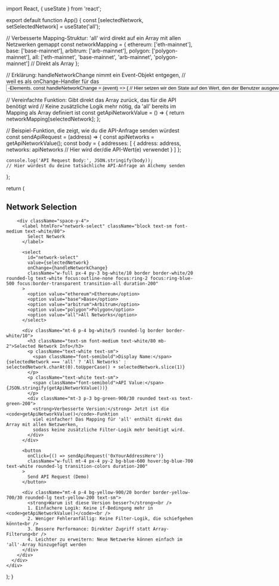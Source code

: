 import React, { useState } from 'react';

export default function App() {
  const [selectedNetwork, setSelectedNetwork] = useState('all');
  
  // Verbesserte Mapping-Struktur: 'all' wird direkt auf ein Array mit allen Netzwerken gemappt
  const networkMapping = {
    ethereum: ['eth-mainnet'],
    base: ['base-mainnet'],
    arbitrum: ['arb-mainnet'],
    polygon: ['polygon-mainnet'],
    all: ['eth-mainnet', 'base-mainnet', 'arb-mainnet', 'polygon-mainnet'] // Direkt als Array
  };

  // Erklärung: handleNetworkChange nimmt ein Event-Objekt entgegen, 
  // weil es als onChange-Handler für das <select>-Element verwendet wird.
  // Wenn der Benutzer eine Option auswählt, ruft der Browser automatisch
  // diese Funktion auf und übergibt ein Event-Objekt, das Informationen 
  // über das auslösende Element enthält.
  // event.target.value enthält den Wert des ausgewählten <option>-Elements.
  const handleNetworkChange = (event) => {
    // Hier setzen wir den State auf den Wert, den der Benutzer ausgewählt hat
    // (z.B. "ethereum", "base", etc., wie in den value-Attributen der <option>-Tags definiert)
    setSelectedNetwork(event.target.value);
  };

  // Vereinfachte Funktion: Gibt direkt das Array zurück, das für die API benötigt wird
  // Keine zusätzliche Logik mehr nötig, da 'all' bereits im Mapping als Array definiert ist
  const getApiNetworkValue = () => {
    return networkMapping[selectedNetwork];
  };

  // Beispiel-Funktion, die zeigt, wie du die API-Anfrage senden würdest
  const sendApiRequest = (address) => {
    const apiNetworks = getApiNetworkValue();
    const body = {
      addresses: [
        {
          address: address,
          networks: apiNetworks // Hier wird der/die API-Wert(e) verwendet
        }
      ]
    };
    
    console.log('API Request Body:', JSON.stringify(body));
    // Hier würdest du deine tatsächliche API-Anfrage an Alchemy senden
  };

  return (
    <div className="min-h-screen bg-gradient-to-br from-slate-900 to-slate-800 p-6">
      <div className="max-w-md mx-auto bg-white/10 backdrop-blur-lg rounded-xl p-6 border border-white/20">
        <h2 className="text-2xl font-bold text-white mb-6">Network Selection</h2>
        
        <div className="space-y-4">
          <label htmlFor="network-select" className="block text-sm font-medium text-white/80">
            Select Network
          </label>
          
          <select
            id="network-select"
            value={selectedNetwork}
            onChange={handleNetworkChange}
            className="w-full px-4 py-3 bg-white/10 border border-white/20 rounded-lg text-white focus:outline-none focus:ring-2 focus:ring-blue-500 focus:border-transparent transition-all duration-200"
          >
            <option value="ethereum">Ethereum</option>
            <option value="base">Base</option>
            <option value="arbitrum">Arbitrum</option>
            <option value="polygon">Polygon</option>
            <option value="all">All Networks</option>
          </select>
          
          <div className="mt-6 p-4 bg-white/5 rounded-lg border border-white/10">
            <h3 className="text-sm font-medium text-white/80 mb-2">Selected Network Info</h3>
            <p className="text-white text-sm">
              <span className="font-semibold">Display Name:</span> {selectedNetwork === 'all' ? 'All Networks' : selectedNetwork.charAt(0).toUpperCase() + selectedNetwork.slice(1)}
            </p>
            <p className="text-white text-sm">
              <span className="font-semibold">API Value:</span> {JSON.stringify(getApiNetworkValue())}
            </p>
            <div className="mt-3 p-3 bg-green-900/30 rounded text-xs text-green-200">
              <strong>Verbesserte Version:</strong> Jetzt ist die <code>getApiNetworkValue()</code>-Funktion 
              viel einfacher! Das Mapping für 'all' enthält direkt das Array mit allen Netzwerken, 
              sodass keine zusätzliche Filter-Logik mehr benötigt wird.
            </div>
          </div>
          
          <button
            onClick={() => sendApiRequest('0xYourAddressHere')}
            className="w-full mt-4 px-4 py-2 bg-blue-600 hover:bg-blue-700 text-white rounded-lg transition-colors duration-200"
          >
            Send API Request (Demo)
          </button>
          
          <div className="mt-4 p-4 bg-yellow-900/20 border border-yellow-700/30 rounded-lg text-yellow-200 text-sm">
            <strong>Warum ist diese Version besser?</strong><br />
            1. Einfachere Logik: Keine if-Bedingung mehr in <code>getApiNetworkValue()</code><br />
            2. Weniger Fehleranfällig: Keine Filter-Logik, die schiefgehen könnte<br />
            3. Bessere Performance: Direkter Zugriff statt Array-Filterung<br />
            4. Leichter zu erweitern: Neue Netzwerke können einfach im 'all'-Array hinzugefügt werden
          </div>
        </div>
      </div>
    </div>
  );
}